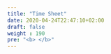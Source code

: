 ```yaml
---
title: "Time Sheet"
date: 2020-04-24T22:47:10+02:00
draft: false
weight : 190
pre: "<b> </b>"
---
```


